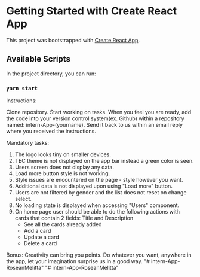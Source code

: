 # Getting Started with Create React App

This project was bootstrapped with [Create React App](https://github.com/facebook/create-react-app).

## Available Scripts

In the project directory, you can run:

### `yarn start`

Instructions:

Clone repository.
Start working on tasks.
When you feel you are ready, add the code into your version control system(ex. Github) within a repository named: intern-App-(yourname).
Send it back to us within an email reply where you received the instructions.

Mandatory tasks:

1. The logo looks tiny on smaller devices.
2. TEC theme is not displayed on the app bar instead a green color is seen.
3. Users screen does not display any data.
4. Load more button style is not working.
5. Style issues are encountered on the page - style however you want.
6. Additional data is not displayed upon using "Load more" button.
7. Users are not filtered by gender and the list does not reset on change select.
8. No loading state is displayed when accessing "Users" component.
9. On home page user should be able to do the following actions with cards that contain 2 fields: Title and Description
   - See all the cards already added
   - Add a card
   - Update a card
   - Delete a card

Bonus: Creativity can bring you points. Do whatever you want, anywhere in the app, let your imagination surprise us in a good way.
"# intern-App-RoseanMelitta" 
"# intern-App-RoseanMelitta" 
